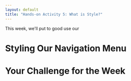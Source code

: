 ```yaml
---
layout: default
title: "Hands-on Activity 5: What is Style?"
---
```


This week, we'll put to good use our 

# Styling Our Navigation Menu

# Your Challenge for the Week

